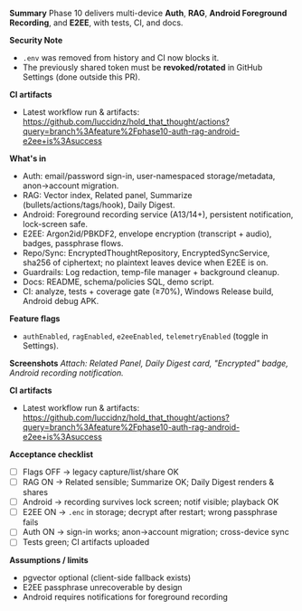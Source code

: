 **Summary**
Phase 10 delivers multi-device **Auth**, **RAG**, **Android Foreground Recording**, and **E2EE**, with tests, CI, and docs.

**Security Note**
- `.env` was removed from history and CI now blocks it.
- The previously shared token must be **revoked/rotated** in GitHub Settings (done outside this PR).

**CI artifacts**
- Latest workflow run & artifacts: https://github.com/luccidnz/hold_that_thought/actions?query=branch%3Afeature%2Fphase10-auth-rag-android-e2ee+is%3Asuccess

**What's in**
- Auth: email/password sign-in, user-namespaced storage/metadata, anon→account migration.
- RAG: Vector index, Related panel, Summarize (bullets/actions/tags/hook), Daily Digest.
- Android: Foreground recording service (A13/14+), persistent notification, lock-screen safe.
- E2EE: Argon2id/PBKDF2, envelope encryption (transcript + audio), badges, passphrase flows.
- Repo/Sync: EncryptedThoughtRepository, EncryptedSyncService, sha256 of ciphertext; no plaintext leaves device when E2EE is on.
- Guardrails: Log redaction, temp-file manager + background cleanup.
- Docs: README, schema/policies SQL, demo script.  
- CI: analyze, tests + coverage gate (≥70%), Windows Release build, Android debug APK.

**Feature flags**
- `authEnabled`, `ragEnabled`, `e2eeEnabled`, `telemetryEnabled` (toggle in Settings).

**Screenshots**
_Attach: Related Panel, Daily Digest card, "Encrypted" badge, Android recording notification._

**CI artifacts**
- Latest workflow run & artifacts: https://github.com/luccidnz/hold_that_thought/actions?query=branch%3Afeature%2Fphase10-auth-rag-android-e2ee+is%3Asuccess

**Acceptance checklist**
- [ ] Flags OFF → legacy capture/list/share OK
- [ ] RAG ON → Related sensible; Summarize OK; Daily Digest renders & shares
- [ ] Android → recording survives lock screen; notif visible; playback OK
- [ ] E2EE ON → `.enc` in storage; decrypt after restart; wrong passphrase fails
- [ ] Auth ON → sign-in works; anon→account migration; cross-device sync
- [ ] Tests green; CI artifacts uploaded

**Assumptions / limits**
- pgvector optional (client-side fallback exists)
- E2EE passphrase unrecoverable by design
- Android requires notifications for foreground recording
